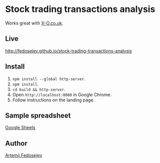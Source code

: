 # Stock trading transactions analysis

Works great with [X-O.co.uk](http://x-o.co.uk).

## Live

http://fedosejev.github.io/stock-trading-transactions-analysis

## Install

1. `npm install --global http-server`.
2. `npm install`.
3. `cd build && http-server`.
4. Open `http://localhost:8080` in Google Chrome.
5. Follow instructions on the landing page.

## Sample spreadsheet

[Google Sheets](https://docs.google.com/spreadsheets/d/18kStFA1T0U4DP6kAKOvRsQ_wp_3eDlDYhMtfiZtApEg/edit?usp=sharing)

## Author

[Artemij Fedosejev](http://artemij.com)